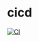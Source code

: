 # cicd

[![CI](https://github.com/hinnurainen/cicd/actions/workflows/thirdmain.yml/badge.svg?branch=main)](https://github.com/hinnurainen/cicd/actions/workflows/thirdmain.yml)
